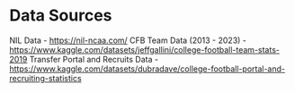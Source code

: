 # **Data Sources**
NIL Data - https://nil-ncaa.com/
CFB Team Data (2013 - 2023) - https://www.kaggle.com/datasets/jeffgallini/college-football-team-stats-2019
Transfer Portal and Recruits Data - https://www.kaggle.com/datasets/dubradave/college-football-portal-and-recruiting-statistics